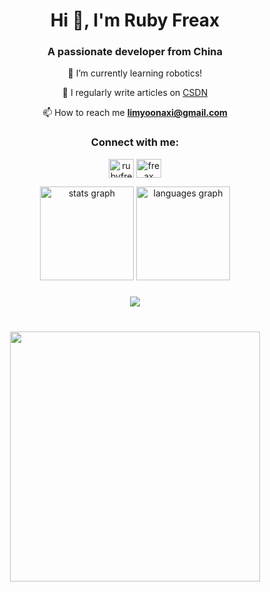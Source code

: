 <h1 align="center">Hi 👋, I'm Ruby Freax</h1>
<h3 align="center">A passionate developer from China</h3>
<div align="center">
🌱 I’m currently learning robotics!

📝 I regularly write articles on [CSDN](https://blog.csdn.net/qq_38155541?spm=1010.2135.3001.5421)

📫 How to reach me **limyoonaxi@gmail.com**

<h3 align="center">Connect with me:</h3>
<p align="center">
<a href="https://linkedin.com/in/rubyfreax" target="blank"><img align="center" src="https://raw.githubusercontent.com/rahuldkjain/github-profile-readme-generator/master/src/images/icons/Social/linked-in-alt.svg" alt="rubyfreax" height="30" width="40" /></a>
<a href="https://kaggle.com/freaxruby" target="blank"><img align="center" src="https://raw.githubusercontent.com/rahuldkjain/github-profile-readme-generator/master/src/images/icons/Social/kaggle.svg" alt="freax ruby" height="30" width="40" /></a>
</p>
</div>
<div align="center">
  <img src="https://github-readme-stats.vercel.app/api?username=H-Freax&hide_title=false&hide_rank=false&show_icons=true&include_all_commits=true&count_private=true&disable_animations=false&theme=dracula&locale=en&hide_border=false" height="150" alt="stats graph"  />
  <img src="https://github-readme-stats.vercel.app/api/top-langs?username=H-Freax&locale=en&hide_title=false&layout=compact&card_width=320&langs_count=5&theme=dracula&hide_border=false" height="150" alt="languages graph"  />
</div>

###

<div align="center">
  <img src="https://profile-counter.glitch.me/H-Freax/count.svg?"  />
</div>

###

<br clear="both">

<div align="center">
  <img height="400" src="https://user-images.githubusercontent.com/74038190/225813708-98b745f2-7d22-48cf-9150-083f1b00d6c9.gif"  />
</div>

###

